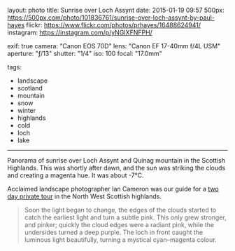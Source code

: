 layout: photo
title: Sunrise over Loch Assynt
date: 2015-01-19 09:57
500px: https://500px.com/photo/101836761/sunrise-over-loch-assynt-by-paul-hayes
flickr: https://www.flickr.com/photos/prhayes/16488624941/
instagram: https://instagram.com/p/yNGIXFNFPH/

exif: true
camera: "Canon EOS 70D"
lens: "Canon EF 17-40mm f/4L USM"
aperture: "ƒ/13"
shutter: "1/4"
iso: 100
focal: "17.0mm"

tags:
  - landscape
  - scotland
  - mountain
  - snow
  - winter
  - highlands
  - cold
  - loch
  - lake
---

Panorama of sunrise over Loch Assynt and Quinag mountain in the Scottish Highlands. This was shortly after dawn, and the sun was striking the clouds and creating a magenta hue. It was about -7°C.

Acclaimed landscape photographer Ian Cameron was our guide for a [two day private tour](http://sam-and-paul.com/2015/01/landscape-photography-scottish-highlands/3/) in the North West Scottish highlands.

> Soon the light began to change, the edges of the clouds started to catch the earliest light and turn a subtle pink. This only grew stronger, and pinker; quickly the cloud edges were a radiant pink, while the undersides turned a deep purple. The loch in front caught the luminous light beautifully, turning a mystical cyan–magenta colour.

